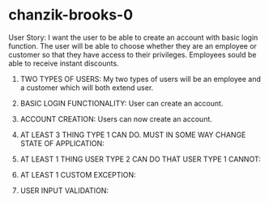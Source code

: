 # chanzik-brooks-0

User Story:
I want the user to be able to create an account with basic login function. The user will be able to choose whether they are an employee or customer so
that they have access to their privileges. Employees sould be able to receive instant discounts.

1. TWO TYPES OF USERS: My two types of users will be an employee and a customer which will both extend user. 

2. BASIC LOGIN FUNCTIONALITY: User can create an account.

3. ACCOUNT CREATION: Users can now create an account.

4. AT LEAST 3 THING TYPE 1 CAN DO. MUST IN SOME WAY CHANGE STATE OF APPLICATION:

5. AT LEAST 1 THING USER TYPE 2 CAN DO THAT USER TYPE 1 CANNOT:

6. AT LEAST 1 CUSTOM EXCEPTION:

7. USER INPUT VALIDATION:
